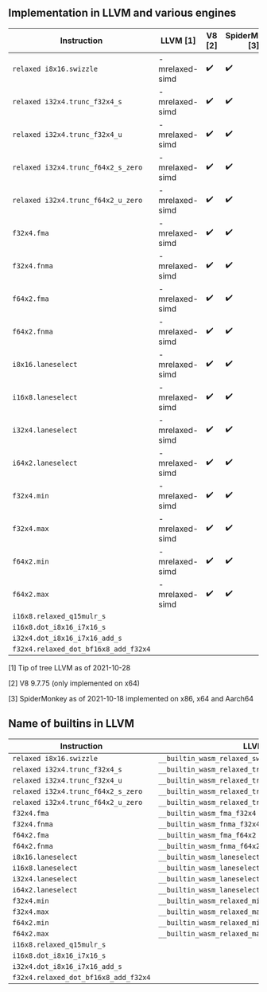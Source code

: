 ## Implementation in LLVM and various engines

| Instruction                          | LLVM [1]       | V8 [2]             | SpiderMonkey [3]   |
|--------------------------------------|----------------|--------------------|--------------------|
| `relaxed i8x16.swizzle`              | -mrelaxed-simd | :heavy_check_mark: | :heavy_check_mark: |
| `relaxed i32x4.trunc_f32x4_s`        | -mrelaxed-simd | :heavy_check_mark: | :heavy_check_mark: |
| `relaxed i32x4.trunc_f32x4_u`        | -mrelaxed-simd | :heavy_check_mark: | :heavy_check_mark: |
| `relaxed i32x4.trunc_f64x2_s_zero`   | -mrelaxed-simd | :heavy_check_mark: | :heavy_check_mark: |
| `relaxed i32x4.trunc_f64x2_u_zero`   | -mrelaxed-simd | :heavy_check_mark: | :heavy_check_mark: |
| `f32x4.fma`                          | -mrelaxed-simd | :heavy_check_mark: | :heavy_check_mark: |
| `f32x4.fnma`                         | -mrelaxed-simd | :heavy_check_mark: | :heavy_check_mark: |
| `f64x2.fma`                          | -mrelaxed-simd | :heavy_check_mark: | :heavy_check_mark: |
| `f64x2.fnma`                         | -mrelaxed-simd | :heavy_check_mark: | :heavy_check_mark: |
| `i8x16.laneselect`                   | -mrelaxed-simd | :heavy_check_mark: | :heavy_check_mark: |
| `i16x8.laneselect`                   | -mrelaxed-simd | :heavy_check_mark: | :heavy_check_mark: |
| `i32x4.laneselect`                   | -mrelaxed-simd | :heavy_check_mark: | :heavy_check_mark: |
| `i64x2.laneselect`                   | -mrelaxed-simd | :heavy_check_mark: | :heavy_check_mark: |
| `f32x4.min`                          | -mrelaxed-simd | :heavy_check_mark: | :heavy_check_mark: |
| `f32x4.max`                          | -mrelaxed-simd | :heavy_check_mark: | :heavy_check_mark: |
| `f64x2.min`                          | -mrelaxed-simd | :heavy_check_mark: | :heavy_check_mark: |
| `f64x2.max`                          | -mrelaxed-simd | :heavy_check_mark: | :heavy_check_mark: |
| `i16x8.relaxed_q15mulr_s`            |                |                    |                    |
| `i16x8.dot_i8x16_i7x16_s`            |                |                    |                    |
| `i32x4.dot_i8x16_i7x16_add_s`        |                |                    |                    |
| `f32x4.relaxed_dot_bf16x8_add_f32x4` |                |                    |                    |


[1] Tip of tree LLVM as of 2021-10-28

[2] V8 9.7.75 (only implemented on x64)

[3] SpiderMonkey as of 2021-10-18 implemented on x86, x64 and Aarch64

## Name of builtins in LLVM

| Instruction                          | LLVM                                              |
|--------------------------------------|---------------------------------------------------|
| `relaxed i8x16.swizzle`              | `__builtin_wasm_relaxed_swizzle_i8x16`            |
| `relaxed i32x4.trunc_f32x4_s`        | `__builtin_wasm_relaxed_trunc_s_i32x4_f32x4`      |
| `relaxed i32x4.trunc_f32x4_u`        | `__builtin_wasm_relaxed_trunc_u_i32x4_f32x4`      |
| `relaxed i32x4.trunc_f64x2_s_zero`   | `__builtin_wasm_relaxed_trunc_zero_s_i32x4_f64x2` |
| `relaxed i32x4.trunc_f64x2_u_zero`   | `__builtin_wasm_relaxed_trunc_zero_u_i32x4_f64x2` |
| `f32x4.fma`                          | `__builtin_wasm_fma_f32x4`                        |
| `f32x4.fnma`                         | `__builtin_wasm_fnma_f32x4`                       |
| `f64x2.fma`                          | `__builtin_wasm_fma_f64x2`                        |
| `f64x2.fnma`                         | `__builtin_wasm_fnma_f64x2`                       |
| `i8x16.laneselect`                   | `__builtin_wasm_laneselect_i8x16`                 |
| `i16x8.laneselect`                   | `__builtin_wasm_laneselect_i16x8`                 |
| `i32x4.laneselect`                   | `__builtin_wasm_laneselect_i32x4`                 |
| `i64x2.laneselect`                   | `__builtin_wasm_laneselect_i64x2`                 |
| `f32x4.min`                          | `__builtin_wasm_relaxed_min_f32x4`                |
| `f32x4.max`                          | `__builtin_wasm_relaxed_max_f32x4`                |
| `f64x2.min`                          | `__builtin_wasm_relaxed_min_f64x2`                |
| `f64x2.max`                          | `__builtin_wasm_relaxed_max_f64x2`                |
| `i16x8.relaxed_q15mulr_s`            |                                                   |
| `i16x8.dot_i8x16_i7x16_s`            |                                                   |
| `i32x4.dot_i8x16_i7x16_add_s`        |                                                   |
| `f32x4.relaxed_dot_bf16x8_add_f32x4` |                                                   |
